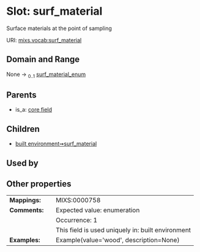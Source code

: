 
# Slot: surf_material


Surface materials at the point of sampling

URI: [mixs.vocab:surf_material](https://w3id.org/mixs/vocab/surf_material)


## Domain and Range

None &#8594;  <sub>0..1</sub> [surf_material_enum](surf_material_enum.md)

## Parents

 *  is_a: [core field](core_field.md)

## Children

 *  [built environment➞surf_material](built_environment_surf_material.md)

## Used by


## Other properties

|  |  |  |
| --- | --- | --- |
| **Mappings:** | | MIXS:0000758 |
| **Comments:** | | Expected value: enumeration |
|  | | Occurrence: 1 |
|  | | This field is used uniquely in: built environment |
| **Examples:** | | Example(value='wood', description=None) |

